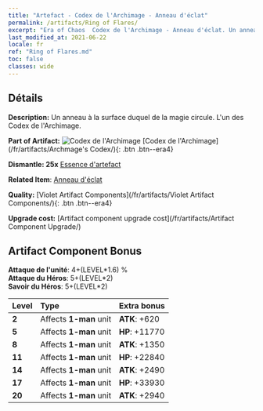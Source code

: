 ```yaml
---
title: "Artefact - Codex de l'Archimage - Anneau d'éclat"
permalink: /artifacts/Ring of Flares/
excerpt: "Era of Chaos  Codex de l'Archimage - Anneau d'éclat. Un anneau à la surface duquel de la magie circule. L'un des Codex de l'Archimage."
last_modified_at: 2021-06-22
locale: fr
ref: "Ring of Flares.md"
toc: false
classes: wide
---
```




## Détails

 **Description:** Un anneau à la surface duquel de la magie circule. L'un des Codex de l'Archimage.

 **Part of Artifact:** ![Codex de l'Archimage](/images/t/icon_artifact_34.png) [Codex de l'Archimage](/fr/artifacts/Archmage's Codex/){: .btn .btn--era4}

 **Dismantle: 25x** [Essence d'artefact](/ItemsFR/con_905/)

 **Related Item**: [Anneau d'éclat](/ItemsFR/art_138/)

 **Quality:** [Violet Artifact Components](/fr/artifacts/Violet Artifact Components/){: .btn .btn--era4}

 **Upgrade cost:** [Artifact component upgrade cost](/fr/artifacts/Artifact Component Upgrade/)

## Artifact Component Bonus

  **Attaque de l'unité**: 4+(LEVEL\*1.6) %<br/>**Attaque du Héros**: 5+(LEVEL\*2)<br/>**Savoir du Héros**: 5+(LEVEL\*2)

  |  Level  | Type |    Extra bonus  | 
  |:--------|:-----|:----------------| 
  | **2** | Affects **1-man** unit | **ATK**: +620 | 
  | **5** | Affects **1-man** unit | **HP**: +11770 | 
  | **8** | Affects **1-man** unit | **ATK**: +1350 | 
  | **11** | Affects **1-man** unit | **HP**: +22840 | 
  | **14** | Affects **1-man** unit | **ATK**: +2490 | 
  | **17** | Affects **1-man** unit | **HP**: +33930 | 
  | **20** | Affects **1-man** unit | **ATK**: +2940 | 
